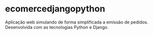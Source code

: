# ecomercedjangopython
Aplicação web simulando de forma simplificada a emissão de pedidos. Desenvolvida com as tecnologias Python e Django.
